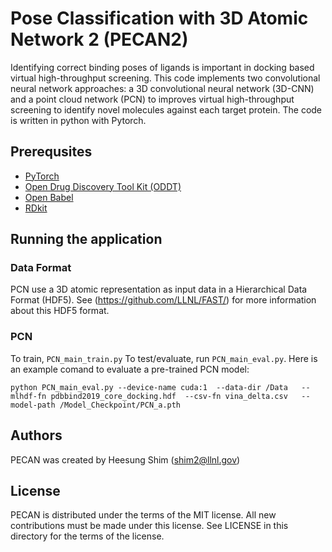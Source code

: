 # Pose Classification with 3D Atomic Network 2 (PECAN2)

Identifying correct binding poses of ligands is important in docking based virtual high-throughput screening. This code implements two convolutional neural network approaches: a 3D convolutional neural network (3D-CNN) and a point cloud network (PCN) to improves virtual high-throughput screening to identify novel molecules against each target protein. The code is written in python with Pytorch.


## Prerequsites
- [PyTorch](https://pytorch.org)
- [Open Drug Discovery Tool Kit (ODDT)](https://oddt.readthedocs.io/en/latest/)
- [Open Babel](https://openbabel.org/docs/dev/Installation/install.html)
- [RDkit](https://www.rdkit.org)


## Running the application

### Data Format
PCN use a 3D atomic representation as input data in a Hierarchical Data Format (HDF5). See (https://github.com/LLNL/FAST/) for more information about this HDF5 format.

### PCN
To train, ```PCN_main_train.py``` To test/evaluate, run ```PCN_main_eval.py```. Here is an example comand to evaluate a pre-trained PCN model:
```
python PCN_main_eval.py --device-name cuda:1  --data-dir /Data   --mlhdf-fn pdbbind2019_core_docking.hdf  --csv-fn vina_delta.csv   --model-path /Model_Checkpoint/PCN_a.pth
```


## Authors

PECAN was created by Heesung Shim (shim2@llnl.gov)

## License

PECAN is distributed under the terms of the MIT license. All new contributions must be made under this license. See LICENSE in this directory for the terms of the license.

